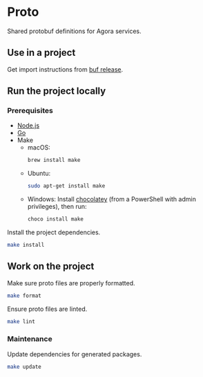 # Proto

Shared protobuf definitions for Agora services.

## Use in a project

Get import instructions from [buf release](https://buf.build/a-novel/proto/sdks).

## Run the project locally

### Prerequisites

- [Node.js](https://nodejs.org/en)
- [Go](https://go.dev/doc/install)
- Make
  - macOS:
    ```bash
    brew install make
    ```
  - Ubuntu:
    ```bash
    sudo apt-get install make
    ```
  - Windows: Install [chocolatey](https://chocolatey.org/install) (from a PowerShell with admin privileges), then run:
    ```bash
    choco install make
    ```

Install the project dependencies.

```bash
make install
```

## Work on the project

Make sure proto files are properly formatted.

```bash
make format
```

Ensure proto files are linted.

```bash
make lint
```

### Maintenance

Update dependencies for generated packages.

```bash
make update
```